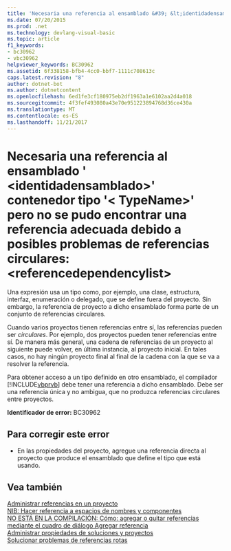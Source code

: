 ```yaml
---
title: 'Necesaria una referencia al ensamblado &#39; &lt;identidadensamblado&gt;&#39; contenedor tipo &#39;&lt; TypeName&gt;&#39; pero no se pudo encontrar una referencia adecuada debido a posibles problemas de referencias circulares: &lt;referencedependencylist&gt;'
ms.date: 07/20/2015
ms.prod: .net
ms.technology: devlang-visual-basic
ms.topic: article
f1_keywords:
- bc30962
- vbc30962
helpviewer_keywords: BC30962
ms.assetid: 6f338158-bfb4-4cc0-bbf7-1111c708613c
caps.latest.revision: "8"
author: dotnet-bot
ms.author: dotnetcontent
ms.openlocfilehash: 6ed1fe3cf180975eb2df1963a1e6102aa2d4a018
ms.sourcegitcommit: 4f3fef493080a43e70e951223894768d36ce430a
ms.translationtype: MT
ms.contentlocale: es-ES
ms.lasthandoff: 11/21/2017
---
```

# <a name="reference-required-to-assembly-39ltassemblyidentitygt39-containing-type-39lttypenamegt39-but-a-suitable-reference-could-not-be-found-due-to-possible-circular-references-ltreferencedependencylistgt"></a>Necesaria una referencia al ensamblado &#39; &lt;identidadensamblado&gt;&#39; contenedor tipo &#39;&lt; TypeName&gt;&#39; pero no se pudo encontrar una referencia adecuada debido a posibles problemas de referencias circulares: &lt;referencedependencylist&gt;
Una expresión usa un tipo como, por ejemplo, una clase, estructura, interfaz, enumeración o delegado, que se define fuera del proyecto. Sin embargo, la referencia de proyecto a dicho ensamblado forma parte de un conjunto de referencias circulares.  
  
 Cuando varios proyectos tienen referencias entre sí, las referencias pueden ser *circulares*. Por ejemplo, dos proyectos pueden tener referencias entre sí. De manera más general, una cadena de referencias de un proyecto al siguiente puede volver, en última instancia, al proyecto inicial. En tales casos, no hay ningún proyecto final al final de la cadena con la que se va a resolver la referencia.  
  
 Para obtener acceso a un tipo definido en otro ensamblado, el compilador [!INCLUDE[vbprvb](~/includes/vbprvb-md.md)] debe tener una referencia a dicho ensamblado. Debe ser una referencia única y no ambigua, que no produzca referencias circulares entre proyectos.  
  
 **Identificador de error:** BC30962  
  
## <a name="to-correct-this-error"></a>Para corregir este error  
  
-   En las propiedades del proyecto, agregue una referencia directa al proyecto que produce el ensamblado que define el tipo que está usando.  
  
## <a name="see-also"></a>Vea también  
 [Administrar referencias en un proyecto](/visualstudio/ide/managing-references-in-a-project)  
 [NIB: Hacer referencia a espacios de nombres y componentes](http://msdn.microsoft.com/en-us/568fa759-796b-44cd-bf5e-1cf8de6e38fd)  
 [NO ESTÁ EN LA COMPILACIÓN: Cómo: agregar o quitar referencias mediante el cuadro de diálogo Agregar referencia](http://msdn.microsoft.com/en-us/3bd75d61-f00c-47c0-86a2-dd1f20e231c9)  
 [Administrar propiedades de soluciones y proyectos](/visualstudio/ide/managing-project-and-solution-properties)  
 [Solucionar problemas de referencias rotas](/visualstudio/ide/troubleshooting-broken-references)
